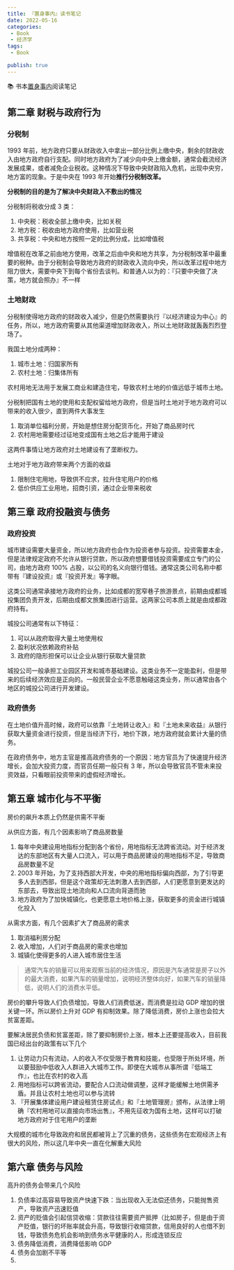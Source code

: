 ```yaml
---
title: 『置身事内』读书笔记
date: 2022-05-16
categories:
 - Book
 - 经济学
tags:
 - Book

publish: true
---
```


📚 书本[置身事内](https://book.douban.com/subject/35546622/)阅读笔记

## 第二章 财税与政府行为

### 分税制

1993 年前，地方政府只要从财政收入中拿出一部分比例上缴中央，剩余的财政收入由地方政府自行支配。同时地方政府为了减少向中央上缴金额，通常会截流经济发展成果，或者减免企业税收。这种情况下导致中央财政陷入危机，出现中央穷，地方富的现象。于是中央在 1993 年开始**推行分税制改革。**

**分税制的目的是为了解决中央财政入不敷出的情况**

分税制将税收分成 3 类：
1. 中央税：税收全部上缴中央，比如关税
2. 地方税：税收由地方政府使用，比如营业税
3. 共享税：中央和地方按照一定的比例分成，比如增值税

增值税在改革之前由地方使用，改革之后由中央和地方共享，为分税制改革中最重要的税种。由于分税制会导致地方政府的财政收入流向中央，所以改革过程中地方阻力很大，需要中央下到每个省份去谈判。和普通人以为的：『只要中央做了决策，地方就会照办』不一样


### 土地财政

分税制使得地方政府的财政收入减少，但是仍然需要执行『以经济建设为中心』的任务，所以，地方政府需要从其他渠道增加财政收入，所以土地财政就轰轰烈烈登场了。

我国土地分成两种：
1. 城市土地：归国家所有
2. 农村土地：归集体所有

农村用地无法用于发展工商业和建造住宅，导致农村土地的价值远低于城市土地。

分税制把国有土地的使用和支配权留给地方政府，但是当时土地对于地方政府可以带来的收入很少，直到两件大事发生
1. 取消单位福利分房，开始是想住房分配货币化，开始了商品房时代 
2. 农村用地需要经过征地变成国有土地之后才能用于建设

这两件事情让地方政府对土地建设有了垄断权力。

土地对于地方政府带来两个方面的收益

1. 限制住宅用地，导致供不应求，拉升住宅用户的价格
2. 低价供应工业用地，招商引资，通过企业带来税收



## 第三章 政府投融资与债务

### 政府投资

城市建设需要大量资金，所以地方政府也会作为投资者参与投资。投资需要本金，但是法律规定政府不允许从银行贷款，所以政府想要借钱投资需要成立专门的公司，由地方政府 100% 占股，以公司的名义向银行借钱。通常这类公司名称中都带有『建设投资』或『投资开发』等字眼。

这类公司通常承接地方政府的业务，比如成都的宽窄巷子旅游景点，前期由成都城投集团负责开发，后期由成都文旅集团进行运营。这两家公司本质上就是由成都政府持有。

城投公司通常有以下特征：
1. 可以从政府取得大量土地使用权
2. 盈利状况依赖政府补贴
3. 政府的隐形担保可以让企业从银行获取大量贷款

城投公司一般承担工业园区开发和城市基础建设。这类业务不一定能盈利，但是带来的后续经济效应是正向的。一般民营企业不愿意触碰这类业务，所以通常由各个地区的城投公司进行开发建设。


### 政府债务

在土地价值升高时候，政府可以依靠『土地转让收入』和『土地未来收益』从银行获取大量资金进行投资，但是当经济下行，地价下跌，地方政府就会累计大量的债务。

在政府债务中，地方主官是推高政府债务的一个原因：地方官员为了快速提升经济增长，会加大投资力度，而官员任期一般只有 3 年，所以会导致官员不管未来投资效益，只看眼前投资带来的虚假经济增长。



## 第五章 城市化与不平衡

房价的飙升本质上仍然是供需不平衡

从供应方面，有几个因素影响了商品房数量
1. 每年中央建设用地指标分配到各个省份，用地指标无法跨省流动。对于经济发达的东部地区有大量人口流入，可以用于商品房建设的用地指标不足，导致商品房数量不足
2. 2003 年开始，为了支持西部大开发，中央的用地指标偏向西部，为了引导更多人去到西部，但是这个政策却无法刺激人去到西部，人们更愿意到更发达的东部去，导致出现土地流向和人口流向背道而驰
3. 地方政府为了加快城镇化，也更愿意土地价格上涨，获取更多的资金进行城镇化投入

从需求方面，有几个因素扩大了商品房的需求
1. 取消福利房分配
2. 收入增加，人们对于商品房的需求也增加
3. 城镇化使得更多的人进入城市居住生活


> 通常汽车的销量可以用来观察当前的经济情况，原因是汽车通常是房子以外的最大消费，如果汽车的销量增加，说明经济整体向好，如果汽车的销量降低，说明人们的消费水平低。

房价的攀升导致人们负债增加，导致人们消费低迷，而消费是拉动 GDP 增加的很关键一环。所以房价上升对 GDP 有抑制效果。除了降低消费，房价上涨也会拉大贫富差距。

要解决居民负债和贫富差距，除了要抑制房价上涨，根本上还要提高收入，目前我国已经出台的政策有以下几个

1. 让劳动力只有流动，人的收入不仅受限于教育和技能，也受限于所处环境，所以要鼓励中低收入人群进入大城市工作。即使在大城市从事所谓『低端工作』，也比在农村的收入高
2. 用地指标可以跨省流动，要配合人口流动做调整，这样才能缓解土地供需矛盾。并且让农村土地也可以参与流转
3. 『开展集体建设用户建设租赁住房试点』和『土地管理房』颁布，从法律上明确『农村用地可以直接向市场出售』，不用先征收为国有土地，这样可以打破地方政府对于住宅用户的垄断


大规模的城市化导致政府和居民都被背上了沉重的债务，这些债务在宏观经济上有很大的风险，所以这几年中央一直在化解重大风险


## 第六章 债务与风险

高升的债务会带来几个风险

1. 负债率过高容易导致资产快速下跌：当出现收入无法偿还债务，只能抛售资产，导致资产迅速贬值
2. 资产的贬值会引起信贷收缩：贷款往往需要资产抵押（比如房子，但是由于资产贬值，银行的坏账率就会升高，导致银行收缩贷款，信用良好的人也借不到钱，导致债务危机会影响到债务水平健康的人，形成连锁反应
3. 债务降低消费，消费降低影响 GDP
4. 债务会加剧不平等
5. 